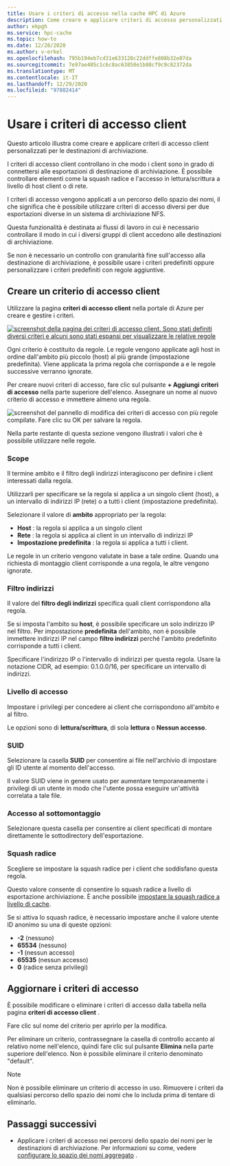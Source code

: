 ```yaml
---
title: Usare i criteri di accesso nella cache HPC di Azure
description: Come creare e applicare criteri di accesso personalizzati per limitare l'accesso client a destinazioni di archiviazione nella cache HPC di Azure
author: ekpgh
ms.service: hpc-cache
ms.topic: how-to
ms.date: 12/28/2020
ms.author: v-erkel
ms.openlocfilehash: 795b194eb7cd31e633128c22ddffe808b32e07da
ms.sourcegitcommit: 7e97ae405c1c6c8ac63850e1b88cf9c9c82372da
ms.translationtype: MT
ms.contentlocale: it-IT
ms.lasthandoff: 12/29/2020
ms.locfileid: "97802414"
---
```

# <a name="use-client-access-policies"></a>Usare i criteri di accesso client

Questo articolo illustra come creare e applicare criteri di accesso client personalizzati per le destinazioni di archiviazione.

I criteri di accesso client controllano in che modo i client sono in grado di connettersi alle esportazioni di destinazione di archiviazione. È possibile controllare elementi come la squash radice e l'accesso in lettura/scrittura a livello di host client o di rete.

I criteri di accesso vengono applicati a un percorso dello spazio dei nomi, il che significa che è possibile utilizzare criteri di accesso diversi per due esportazioni diverse in un sistema di archiviazione NFS.

Questa funzionalità è destinata ai flussi di lavoro in cui è necessario controllare il modo in cui i diversi gruppi di client accedono alle destinazioni di archiviazione.

Se non è necessario un controllo con granularità fine sull'accesso alla destinazione di archiviazione, è possibile usare i criteri predefiniti oppure personalizzare i criteri predefiniti con regole aggiuntive.

## <a name="create-a-client-access-policy"></a>Creare un criterio di accesso client

Utilizzare la pagina **criteri di accesso client** nella portale di Azure per creare e gestire i criteri. <!-- is there AZ CLI for this? -->

[![screenshot della pagina dei criteri di accesso client. Sono stati definiti diversi criteri e alcuni sono stati espansi per visualizzare le relative regole](media/policies-overview.png)](media/policies-overview.png#lightbox)

Ogni criterio è costituito da regole. Le regole vengono applicate agli host in ordine dall'ambito più piccolo (host) al più grande (impostazione predefinita). Viene applicata la prima regola che corrisponde a e le regole successive verranno ignorate.

Per creare nuovi criteri di accesso, fare clic sul pulsante **+ Aggiungi criteri di accesso** nella parte superiore dell'elenco. Assegnare un nome al nuovo criterio di accesso e immettere almeno una regola.

![screenshot del pannello di modifica dei criteri di accesso con più regole compilate. Fare clic su OK per salvare la regola.](media/add-policy.png)

Nella parte restante di questa sezione vengono illustrati i valori che è possibile utilizzare nelle regole.

### <a name="scope"></a>Scope

Il termine ambito e il filtro degli indirizzi interagiscono per definire i client interessati dalla regola.

Utilizzarli per specificare se la regola si applica a un singolo client (host), a un intervallo di indirizzi IP (rete) o a tutti i client (impostazione predefinita).

Selezionare il valore di **ambito** appropriato per la regola:

* **Host** : la regola si applica a un singolo client
* **Rete** : la regola si applica ai client in un intervallo di indirizzi IP
* **Impostazione predefinita** : la regola si applica a tutti i client.

Le regole in un criterio vengono valutate in base a tale ordine. Quando una richiesta di montaggio client corrisponde a una regola, le altre vengono ignorate.

### <a name="address-filter"></a>Filtro indirizzi

Il valore del **filtro degli indirizzi** specifica quali client corrispondono alla regola.

Se si imposta l'ambito su **host**, è possibile specificare un solo indirizzo IP nel filtro. Per impostazione **predefinita** dell'ambito, non è possibile immettere indirizzi IP nel campo **filtro indirizzi** perché l'ambito predefinito corrisponde a tutti i client.

Specificare l'indirizzo IP o l'intervallo di indirizzi per questa regola. Usare la notazione CIDR, ad esempio: 0.1.0.0/16, per specificare un intervallo di indirizzi.

### <a name="access-level"></a>Livello di accesso

Impostare i privilegi per concedere ai client che corrispondono all'ambito e al filtro.

Le opzioni sono di **lettura/scrittura**, di sola **lettura** o **Nessun accesso**.

### <a name="suid"></a>SUID

Selezionare la casella **SUID** per consentire ai file nell'archivio di impostare gli ID utente al momento dell'accesso.

Il valore SUID viene in genere usato per aumentare temporaneamente i privilegi di un utente in modo che l'utente possa eseguire un'attività correlata a tale file.

### <a name="submount-access"></a>Accesso al sottomontaggio

Selezionare questa casella per consentire ai client specificati di montare direttamente le sottodirectory dell'esportazione.

### <a name="root-squash"></a>Squash radice

Scegliere se impostare la squash radice per i client che soddisfano questa regola.

Questo valore consente di consentire lo squash radice a livello di esportazione archiviazione. È anche possibile [impostare la squash radice a livello di cache](configuration.md#configure-root-squash).

Se si attiva lo squash radice, è necessario impostare anche il valore utente ID anonimo su una di queste opzioni:

* **-2** (nessuno)
* **65534** (nessuno)
* **-1** (nessun accesso)
* **65535** (nessun accesso)
* **0** (radice senza privilegi)

## <a name="update-access-policies"></a>Aggiornare i criteri di accesso

È possibile modificare o eliminare i criteri di accesso dalla tabella nella pagina **criteri di accesso client** .

Fare clic sul nome del criterio per aprirlo per la modifica.

Per eliminare un criterio, contrassegnare la casella di controllo accanto al relativo nome nell'elenco, quindi fare clic sul pulsante **Elimina** nella parte superiore dell'elenco. Non è possibile eliminare il criterio denominato "default".

> [!NOTE]
> Non è possibile eliminare un criterio di accesso in uso. Rimuovere i criteri da qualsiasi percorso dello spazio dei nomi che lo includa prima di tentare di eliminarlo.

## <a name="next-steps"></a>Passaggi successivi

* Applicare i criteri di accesso nei percorsi dello spazio dei nomi per le destinazioni di archiviazione. Per informazioni su come, vedere [configurare lo spazio dei nomi aggregato](add-namespace-paths.md) .
